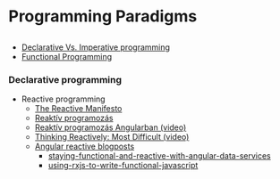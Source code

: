 # Programming Paradigms



##
- [Declarative Vs. Imperative programming](https://www.youtube.com/watch?v=sIeTGWSUK7M)
- [Functional Programming](https://codewords.recurse.com/issues/one/an-introduction-to-functional-programming)
### Declarative programming

  - Reactive programming
    - [The Reactive Manifesto](https://www.reactivemanifesto.org/)
    - [Reaktív programozás](https://www.jtechlog.hu/2021/08/03/reaktiv-programozas.html)
    - [Reaktív programozás Angularban (video)](https://www.youtube.com/watch?v=-KFpxMVgQQM)
    - [Thinking Reactively: Most Difficult (video)](https://www.youtube.com/watch?v=-4cwkHNguXE)
    - [Angular reactive blogposts](https://blog.briebug.com/frontend)
        - [staying-functional-and-reactive-with-angular-data-services](https://blog.briebug.com/blog/staying-functional-and-reactive-with-angular-data-services)
        - [using-rxjs-to-write-functional-javascript](https://blog.briebug.com/blog/using-rxjs-to-write-functional-javascript)